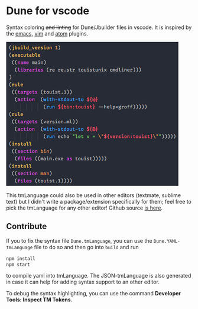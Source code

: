 Dune for vscode
===============

Syntax coloring ~~and linting~~ for Dune/Jbuilder files in vscode. It is inspired by the [emacs], [vim] and [atom] plugins.

![VS Code screenshot](images/screenshot.png)

This tmLanguage could also be used in other editors (textmate, sublime text) but
I didn't write a package/extension specifically for them; feel free to pick the
tmLanguage for any other editor! Github source [is here][github].


## Contribute

If you to fix the syntax file `Dune.tmLanguage`, you can use the
`Dune.YAML-tmLanguage` file to do so and then go into `build` and run

    npm install
    npm start

to compile yaml into tmLanguage. The JSON-tmLanguage is also generated in
case it can help for adding syntax support to an other editor.

To debug the syntax highlighting, you can use the command
**Developer Tools: Inspect TM Tokens**.


[github]: https://github.com/maelvalais/vscode-dune
[vim]: https://github.com/juanchanco/vim-jbuilder
[emacs]: https://github.com/ocaml/tuareg/blob/master/tuareg-dune.el
[atom]: https://github.com/314eter/atom-build-jbuilder/blob/master/grammars/sexp.json
